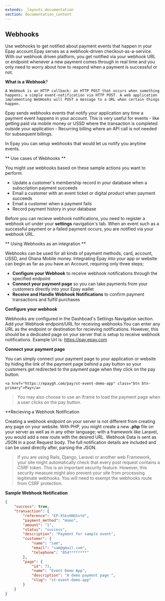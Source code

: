 ```yaml
---
extends: _layouts.documentation
section: documentation_content
---
```


## Webhooks 

Use webhooks to get notified about payment events that happen in your Epay account.Epay serves as a webhook-driven checkout-as-a-service. With our webhook driven platform, you get notified via your webhook URL or endpoint whenever a new payment comes through in real time and you only need to worry about how to respond when a payment is successful or not.

**What is a Webhook**?

    A WebHook is an HTTP callback: an HTTP POST that occurs when something 
    happens; a simple event-notification via HTTP POST. A web application 
    implementing WebHooks will POST a message to a URL when certain things happen.

Epay sends webhooks events that notify your application any time a payment event happens in your account. This is very useful for events - like getting paid via mobile money or USSD where the transaction is completed outside your application - Recurring billing where an API call is not needed for subsequent billings.

In Epay you can setup webhooks that would let us notify you anytime events.

** Use cases of Webhooks **

You might use webhooks based on these sample actions you want to perform.

* Update a customer's membership record in your database when a subscription payment succeeds
* Email a customer with an event ticket or digital product when payment succeeds
* Email a customer when a payment fails
* Record payment history in your database

Before you can recieve webhook notifications, you need to register a webhook url under your **settings** navigation's tab. When an event such as a successful payment or a failed payment occurs, you are notified via your webhook URL.

** Using Webhooks as an integration **      

Webhooks can be used for all kinds of payment methods, card, account, USSD, and Ghana Mobile money. Integrating Epay into your app or website can begin as far as you have an Account, requiring only three steps;

* **Configure your Webhook** to receive webhook notifications through the specified endpoint
* **Connect your payment page** so you can take payments from your customers directly into your Epay wallet
* **Receive and Handle Webhook Notifications** to confirm payment transactions and fulfill purchases        


**Configure your webhook**

Webhooks are configured in the Dashboad's Settings Navigation section. Add your Webhook endpoint/URL for receiving webhooks.You can enter any URL as the endpoint or destination for recieving notifications. However, this should be a dedicated page on your server that is setup to receive webhook notifications. Example Url is: https://pay.epay.com              


**Connect your payment page**           

You can simply connect your payment page to your application or website by hiding the link of the payment page behind a pay button so your customers get redirected to the payment page when they click on the pay button.

```
<a href="https://epaygh.com/pay/st-event-demo-app" class="btn btn-primary">Pay</a>
```
> You may also choose to use an iframe to load the payment page when a user clicks on the pay button.

**Recieving a Webhook Notification

Creating a webhook endpoint on your server is not different from creating any page on your website. With PHP, you might create a new **.php** file on your server as well as in any other language; with a framework like Laravel, you would add a new route with the desired URL. Webhook Data is sent as JSON in a post Request body. The full notification details are included and can be used directly after, parsing the JSON.

> If you are using Rails, Django, Laravel or another web Framework, your site might automatically check that every post request contains a CSRF token. This is an important security feature. However, this security measure might also prevent your site from processing legitimate webhooks. You will need to exempt the webhooks route from CSRF protection.

**Sample Webhook Notification**

``` JSON
{
    "success": true,
    "transaction": {
        "reference": "EP-XSks6NGSvtd",
        "payment_method": "momo",
        "amount": "1",
        "status": "success",
        "description": "Payment for sample event",
        "customer": {
            "name": "sam",
            "email": "sam@gmail.com",
            "telephone": "054********"
        },
        "page": {
            "id": 73,
            "name": "Event Demo App",
            "description": "A demo payment page ",
            "slug": "st-event-demo-app"
        }
    }
}
```




